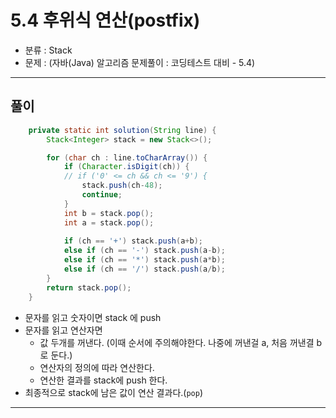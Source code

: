 # 5.4 후위식 연산(postfix)

- 분류 : Stack
- 문제 : (자바(Java) 알고리즘 문제풀이 : 코딩테스트 대비 - 5.4)

---

## 풀이
```java
    private static int solution(String line) {
        Stack<Integer> stack = new Stack<>();

        for (char ch : line.toCharArray()) {
            if (Character.isDigit(ch)) {
            // if ('0' <= ch && ch <= '9') {
                stack.push(ch-48);
                continue;
            }
            int b = stack.pop();
            int a = stack.pop();
            
            if (ch == '+') stack.push(a+b);
            else if (ch == '-') stack.push(a-b);
            else if (ch == '*') stack.push(a*b);
            else if (ch == '/') stack.push(a/b);
        }
        return stack.pop();
    }
```
- 문자를 읽고 숫자이면 stack 에 push
- 문자를 읽고 연산자면
  - 값 두개를 꺼낸다. (이때 순서에 주의해야한다. 나중에 꺼낸걸 a,  처음 꺼낸결 b로 둔다.)
  - 연산자의 정의에 따라 연산한다.
  - 연산한 결과를 stack에 push 한다.
- 최종적으로 stack에 남은 값이 연산 결과다.(`pop`)

---
